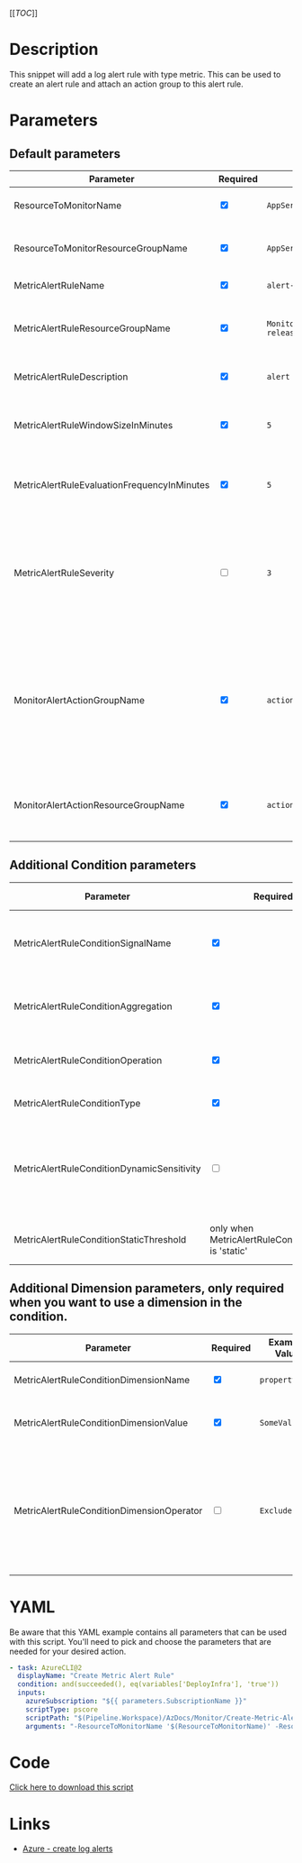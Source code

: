 [[_TOC_]]

# Description

This snippet will add a log alert rule with type metric. This can be used to create an alert rule and attach an action group to this alert rule.

# Parameters

## Default parameters

| Parameter                                   | Required                        | Example Value                                   | Description                                                                                                                    |
| ------------------------------------------- | ------------------------------- | ----------------------------------------------- | ------------------------------------------------------------------------------------------------------------------------------ |
| ResourceToMonitorName                       | <input type="checkbox" checked> | `AppService-name`                               | The name of the resource to monitor                                                                                            |
| ResourceToMonitorResourceGroupName          | <input type="checkbox" checked> | `AppService-resourcegroup`                      | The resource group of the resource to monitor                                                                                  |
| MetricAlertRuleName                         | <input type="checkbox" checked> | `alert-rule-name`                               | The alert rule name                                                                                                            |
| MetricAlertRuleResourceGroupName            | <input type="checkbox" checked> | `Monitoring-release-$(Release.EnvironmentName)` | The name of the Resource Group the alert rule to be created in.                                                                |
| MetricAlertRuleDescription                  | <input type="checkbox" checked> | `alert rule description`                        | The description of the alert rule.                                                                                             |
| MetricAlertRuleWindowSizeInMinutes          | <input type="checkbox" checked> | `5`                                             | Time over which to aggregate metrics in minutes.                                                                               |
| MetricAlertRuleEvaluationFrequencyInMinutes | <input type="checkbox" checked> | `5`                                             | Frequency with which to evaluate the rule in  minutes.                                                                         |
| MetricAlertRuleSeverity                     | <input type="checkbox">         | `3`                                             | Severity of the alert, can be 0 (critical), 1 (Error), 2 (Warning), 3 (Informational) or 4 (Verbose). The default is 3.        |
| MonitorAlertActionGroupName                 | <input type="checkbox" checked> | `action-group-name`                             | The name of the actiongroup name. This is a function name, so a smart reference to the contents of the actiongroup is advised. |
| MonitorAlertActionResourceGroupName         | <input type="checkbox" checked> | `action-group-resourcegroup`                    | The name of the Resource Group for the action group to be created in.                                                          |

## Additional Condition parameters

| Parameter                                  | Required                                           | Example Value | Description                                                                                                                                                                            |
| ------------------------------------------ | -------------------------------------------------- | ------------- | -------------------------------------------------------------------------------------------------------------------------------------------------------------------------------------- |
| MetricAlertRuleConditionSignalName         | <input type="checkbox" checked>                    | `Http500`     | The name of the metric to be used, to receive a list of possible values use `az monitor metrics list-definitions --resource $resourceId`.                                              |
| MetricAlertRuleConditionAggregation        | <input type="checkbox" checked>                    | `Average`     | The time aggregation, can be one of the following: "Average", "Count", "Maximum", "Minimum", "Total"                                                                                   |
| MetricAlertRuleConditionOperation          | <input type="checkbox" checked>                    | `GreaterThan` | The threshold operator for the trigger. Can be one of the following: "GreaterThan", "LessThan" or "Equal".                                                                             |
| MetricAlertRuleConditionType               | <input type="checkbox" checked>                    | `static`      | The threshold value type for the trigger. Can be one of the following: "static", "dynamic"                                                                                             |
| MetricAlertRuleConditionDynamicSensitivity | <input type="checkbox">                            | `Medium`      | When MetricAlertRuleConditionType is set to "dynamic", this is used to determine the threshold sensitivity. Can be one of the following: "High", "Medium", "Low". Default is "Medium". |
| MetricAlertRuleConditionStaticThreshold    | only when MetricAlertRuleConditionType is 'static' | `10`          | When MetricAlertRuleConditionType is set to "static" this is the threshold value. Default is 0                                                                                         |

## Additional Dimension parameters, only required when you want to use a dimension in the condition. 

| Parameter                                 | Required                        | Example Value  | Description                                                                                           |
| ----------------------------------------- | ------------------------------- | -------------- | ----------------------------------------------------------------------------------------------------- |
| MetricAlertRuleConditionDimensionName     | <input type="checkbox" checked> | `propertyname` | The name of the dimension                                                                             |
| MetricAlertRuleConditionDimensionValue    | <input type="checkbox" checked> | `SomeValue`    | The values to apply on the operation                                                                  |
| MetricAlertRuleConditionDimensionOperator | <input type="checkbox">         | `Exclude`      | The dimension operator, must be one of the following: "Include", "Exclude". The default is "Include". |

# YAML

Be aware that this YAML example contains all parameters that can be used with this script. You'll need to pick and choose the parameters that are needed for your desired action.

```yaml
- task: AzureCLI@2
  displayName: "Create Metric Alert Rule"
  condition: and(succeeded(), eq(variables['DeployInfra'], 'true'))
  inputs:
    azureSubscription: "${{ parameters.SubscriptionName }}"
    scriptType: pscore
    scriptPath: "$(Pipeline.Workspace)/AzDocs/Monitor/Create-Metric-Alert-Rule.ps1"
    arguments: "-ResourceToMonitorName '$(ResourceToMonitorName)' -ResourceToMonitorResourceGroupName '$(ResourceToMonitorResourceGroupName)' -MetricAlertRuleName '$(MetricAlertRuleName)' -MetricAlertRuleResourceGroupName '$(MetricAlertRuleResourceGroupName)' -MetricAlertRuleDescription '$(MetricAlertRuleDescription)' -MetricAlertRuleWindowSizeInMinutes '$(MetricAlertRuleWindowSizeInMinutes)' -MetricAlertRuleEvaluationFrequencyInMinutes '$(MetricAlertRuleEvaluationFrequencyInMinutes)' -MetricAlertRuleSeverity '$(MetricAlertRuleSeverity)' -MonitorAlertActionGroupName '$(MonitorAlertActionGroupName)' -MonitorAlertActionResourceGroupName '$(MonitorAlertActionResourceGroupName)' -MetricAlertRuleConditionSignalName '$(MetricAlertRuleConditionSignalName)' -MetricAlertRuleConditionAggregation '$(MetricAlertRuleConditionAggregation)' -MetricAlertRuleConditionOperation '$(MetricAlertRuleConditionOperation)' -MetricAlertRuleConditionType '$(MetricAlertRuleConditionType)' -MetricAlertRuleConditionDynamicSensitivity '$(MetricAlertRuleConditionDynamicSensitivity)' -MetricAlertRuleConditionStaticThreshold '$(MetricAlertRuleConditionStaticThreshold)' -MetricAlertRuleConditionDimensionName '$(MetricAlertRuleConditionDimensionName)' -MetricAlertRuleConditionDimensionValue '$(MetricAlertRuleConditionDimensionValue)' -MetricAlertRuleConditionDimensionOperator '$(MetricAlertRuleConditionDimensionOperator)'"
```

# Code

[Click here to download this script](../../../../src/Monitor/Create-Metric-Alert-Rule.ps1)

# Links

- [Azure - create log alerts](https://docs.microsoft.com/nl-nl/azure/azure-monitor/alerts/alerts-log)
